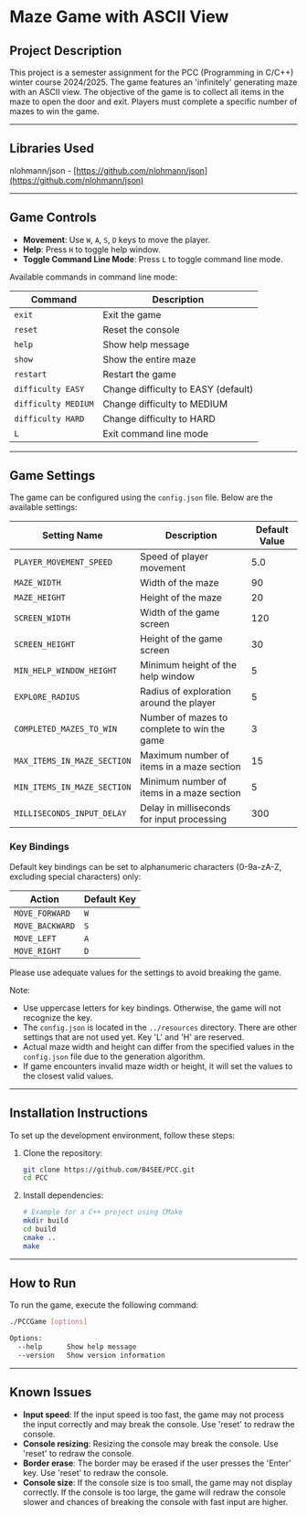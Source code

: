 # Maze Game with ASCII View

## Project Description

This project is a semester assignment for the PCC (Programming in C/C++) winter course 2024/2025. The game features an 'infinitely' generating maze with an ASCII view. The objective of the game is to collect all items in the maze to open the door and exit. Players must complete a specific number of mazes to win the game.

---

## Libraries Used
nlohmann/json - [https://github.com/nlohmann/json](https://github.com/nlohmann/json)

---

## Game Controls

- **Movement**: Use `W`, `A`, `S`, `D` keys to move the player.
- **Help**: Press `H` to toggle help window.
- **Toggle Command Line Mode**: Press `L` to toggle command line mode.

Available commands in command line mode:

| Command             | Description                         |
|---------------------|-------------------------------------|
| `exit`              | Exit the game                       |
| `reset`             | Reset the console                   |
| `help`              | Show help message                   |
| `show`              | Show the entire maze                |
| `restart`           | Restart the game                    |
| `difficulty EASY`   | Change difficulty to EASY (default) |
| `difficulty MEDIUM` | Change difficulty to MEDIUM         |
| `difficulty HARD`   | Change difficulty to HARD           |
| `L`                 | Exit command line mode              |

---

## Game Settings

The game can be configured using the `config.json` file. Below are the available settings:

| Setting Name               | Description                                | Default Value |
|----------------------------|--------------------------------------------|---------------|
| `PLAYER_MOVEMENT_SPEED`    | Speed of player movement                   | 5.0           |
| `MAZE_WIDTH`               | Width of the maze                          | 90            |
| `MAZE_HEIGHT`              | Height of the maze                         | 20            |
| `SCREEN_WIDTH`             | Width of the game screen                   | 120           |
| `SCREEN_HEIGHT`            | Height of the game screen                  | 30            |
| `MIN_HELP_WINDOW_HEIGHT`   | Minimum height of the help window          | 5             |
| `EXPLORE_RADIUS`           | Radius of exploration around the player    | 5             |
| `COMPLETED_MAZES_TO_WIN`   | Number of mazes to complete to win the game| 3             |
| `MAX_ITEMS_IN_MAZE_SECTION`| Maximum number of items in a maze section  | 15            |
| `MIN_ITEMS_IN_MAZE_SECTION`| Minimum number of items in a maze section  | 5             |
| `MILLISECONDS_INPUT_DELAY` | Delay in milliseconds for input processing | 300           |

### Key Bindings

Default key bindings can be set to alphanumeric characters (0-9a-zA-Z, excluding special characters) only:

| Action          | Default Key |
|-----------------|--------------|
| `MOVE_FORWARD`  | `W`          |
| `MOVE_BACKWARD` | `S`          |
| `MOVE_LEFT`     | `A`          |
| `MOVE_RIGHT`    | `D`          |

Please use adequate values for the settings to avoid breaking the game.

Note:
- Use uppercase letters for key bindings. Otherwise, the game will not recognize the key.
- The `config.json` is located in the `../resources` directory. There are other settings that are not used yet. Key 'L' and 'H' are reserved.
- Actual maze width and height can differ from the specified values in the `config.json` file due to the generation algorithm.
- If game encounters invalid maze width or height, it will set the values to the closest valid values.

---

## Installation Instructions

To set up the development environment, follow these steps:

1. Clone the repository:
    ```sh
    git clone https://github.com/B4SEE/PCC.git
    cd PCC
    ```

2. Install dependencies:
    ```sh
    # Example for a C++ project using CMake
    mkdir build
    cd build
    cmake ..
    make
    ```

---

## How to Run

To run the game, execute the following command:

```sh
./PCCGame [options]

Options:
  --help      Show help message
  --version   Show version information
```

---

## Known Issues

- **Input speed**: If the input speed is too fast, the game may not process the input correctly and may break the console. Use 'reset' to redraw the console.
- **Console resizing**: Resizing the console may break the console. Use 'reset' to redraw the console.
- **Border erase**: The border may be erased if the user presses the 'Enter' key. Use 'reset' to redraw the console.
- **Console size**: If the console size is too small, the game may not display correctly. If the console is too large, the game will redraw the console slower and chances of breaking the console with fast input are higher.
